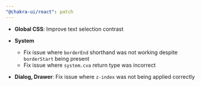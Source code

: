 ```yaml
---
"@chakra-ui/react": patch
---
```


- **Global CSS**: Improve text selection contrast

- **System**

  - Fix issue where `borderEnd` shorthand was not working despite `borderStart`
    being present
  - Fix issue where `system.cva` return type was incorrect

- **Dialog, Drawer**: Fix issue where `z-index` was not being applied correctly
